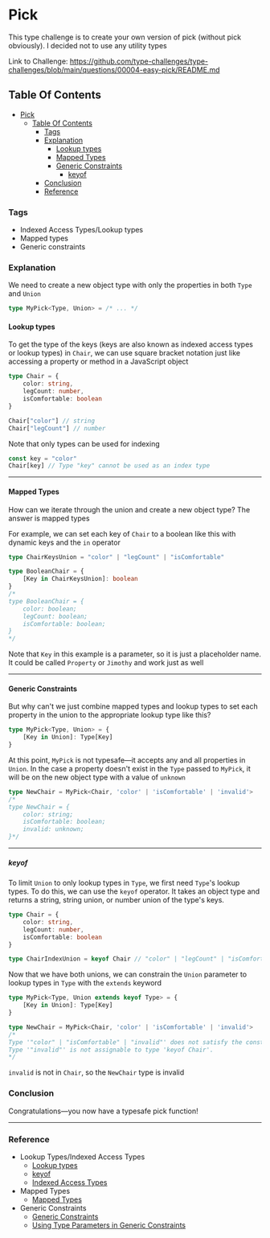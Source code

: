 # Pick
This type challenge is to create your own version of pick (without pick obviously). I decided not to use any utility types

Link to Challenge: https://github.com/type-challenges/type-challenges/blob/main/questions/00004-easy-pick/README.md
## Table Of Contents
- [Pick](#pick)
	- [Table Of Contents](#table-of-contents)
		- [Tags](#tags)
		- [Explanation](#explanation)
			- [Lookup types](#lookup-types)
			- [Mapped Types](#mapped-types)
			- [Generic Constraints](#generic-constraints)
				- [keyof](#keyof)
		- [Conclusion](#conclusion)
		- [Reference](#reference)

### Tags
- Indexed Access Types/Lookup types
- Mapped types
- Generic constraints
  
### Explanation
We need to create a new object type with only the properties in both `Type` and `Union` 
```ts
type MyPick<Type, Union> = /* ... */
```

#### Lookup types
To get the type of the keys (keys are also known as indexed access types or lookup types) in `Chair`, we can use square bracket notation just like accessing a property or method in a JavaScript object

```ts
type Chair = {
	color: string,
	legCount: number,
	isComfortable: boolean
}

Chair["color"] // string
Chair["legCount"] // number
```
Note that only types can be used for indexing
```ts
const key = "color"
Chair[key] // Type "key" cannot be used as an index type
```

---
#### Mapped Types
How can we iterate through the union and create a new object type? The answer is mapped types

For example, we can set each key of `Chair` to a boolean like this with dynamic keys and the `in` operator

```ts
type ChairKeysUnion = "color" | "legCount" | "isComfortable"

type BooleanChair = {
	[Key in ChairKeysUnion]: boolean
} 
/*
type BooleanChair = {
    color: boolean;
    legCount: boolean;
    isComfortable: boolean;
}
*/
```
Note that `Key` in this example is a parameter, so it is just a placeholder name. It could be called `Property` or `Jimothy` and work just as well

---
#### Generic Constraints
But why can't we just combine mapped types and lookup types to set each property in the union to the appropriate lookup type like this?

```ts
type MyPick<Type, Union> = {
	[Key in Union]: Type[Key]
}
```
At this point, `MyPick` is not typesafe—it accepts any and all properties in `Union`. In the case a property doesn't exist in the `Type` passed to `MyPick`, it will be on the new object type with a value of `unknown`

```ts
type NewChair = MyPick<Chair, 'color' | 'isComfortable' | 'invalid'>
/*
type NewChair = {
    color: string;
    isComfortable: boolean;
    invalid: unknown;
}*/
```
---

##### keyof
To limit `Union` to only lookup types in `Type`, we first need `Type`'s lookup types. To do this, we can use the `keyof` operator. It takes an object type and returns a string, string union, or number union of the type's keys.

```ts
type Chair = {
	color: string,
	legCount: number,
	isComfortable: boolean
}

type ChairIndexUnion = keyof Chair // "color" | "legCount" | "isComfortable"
```
Now that we have both unions, we can constrain the `Union` parameter to lookup types in `Type` with the `extends` keyword 
```ts
type MyPick<Type, Union extends keyof Type> = {
	[Key in Union]: Type[Key]
}

type NewChair = MyPick<Chair, 'color' | 'isComfortable' | 'invalid'>
/*
Type '"color" | "isComfortable" | "invalid"' does not satisfy the constraint 'keyof Chair'.
Type '"invalid"' is not assignable to type 'keyof Chair'.
*/
```
`invalid` is not in `Chair`, so the `NewChair` type is invalid

### Conclusion

Congratulations—you now have a typesafe pick function!

---

### Reference
- Lookup Types/Indexed Access Types
  - [Lookup types](https://www.typescriptlang.org/docs/handbook/release-notes/typescript-2-1.html#keyof-and-lookup-types)
  - [keyof](https://www.typescriptlang.org/docs/handbook/2/keyof-types.html)
  - [Indexed Access Types](https://www.typescriptlang.org/docs/handbook/2/indexed-access-types.html)
- Mapped Types
  - [Mapped Types](https://www.typescriptlang.org/docs/handbook/2/mapped-types.html)
- Generic Constraints
  - [Generic Constraints](https://www.typescriptlang.org/docs/handbook/2/generics.html#generic-constraints)
  - [Using Type Parameters in Generic Constraints](https://www.typescriptlang.org/docs/handbook/2/generics.html#using-type-parameters-in-generic-constraints)